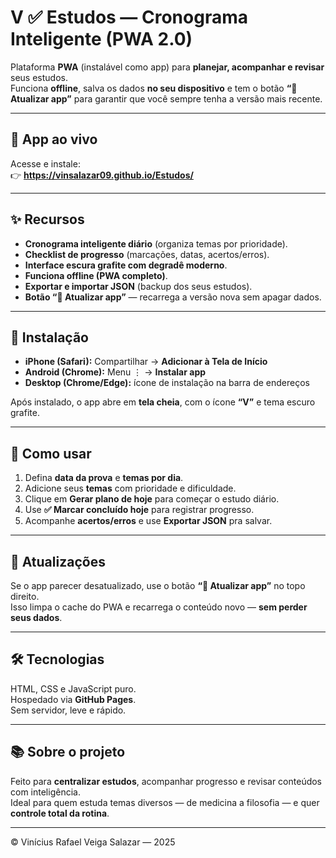 # V ✅ Estudos — Cronograma Inteligente (PWA 2.0)

Plataforma **PWA** (instalável como app) para **planejar, acompanhar e revisar** seus estudos.  
Funciona **offline**, salva os dados **no seu dispositivo** e tem o botão **“🔄 Atualizar app”** para garantir que você sempre tenha a versão mais recente.

---

## 🔗 App ao vivo
Acesse e instale:  
👉 **https://vinsalazar09.github.io/Estudos/**

---

## ✨ Recursos
- **Cronograma inteligente diário** (organiza temas por prioridade).  
- **Checklist de progresso** (marcações, datas, acertos/erros).  
- **Interface escura grafite com degradê moderno**.  
- **Funciona offline (PWA completo)**.  
- **Exportar e importar JSON** (backup dos seus estudos).  
- **Botão “🔄 Atualizar app”** — recarrega a versão nova sem apagar dados.

---

## 📲 Instalação
- **iPhone (Safari):** Compartilhar → **Adicionar à Tela de Início**  
- **Android (Chrome):** Menu ⋮ → **Instalar app**  
- **Desktop (Chrome/Edge):** ícone de instalação na barra de endereços  

Após instalado, o app abre em **tela cheia**, com o ícone **“V”** e tema escuro grafite.

---

## 🧭 Como usar
1. Defina **data da prova** e **temas por dia**.  
2. Adicione seus **temas** com prioridade e dificuldade.  
3. Clique em **Gerar plano de hoje** para começar o estudo diário.  
4. Use **✅ Marcar concluído hoje** para registrar progresso.  
5. Acompanhe **acertos/erros** e use **Exportar JSON** pra salvar.  

---

## 🔄 Atualizações
Se o app parecer desatualizado, use o botão **“🔄 Atualizar app”** no topo direito.  
Isso limpa o cache do PWA e recarrega o conteúdo novo — **sem perder seus dados**.

---

## 🛠️ Tecnologias
HTML, CSS e JavaScript puro.  
Hospedado via **GitHub Pages**.  
Sem servidor, leve e rápido.  

---

## 📚 Sobre o projeto
Feito para **centralizar estudos**, acompanhar progresso e revisar conteúdos com inteligência.  
Ideal para quem estuda temas diversos — de medicina a filosofia — e quer **controle total da rotina**.

---

© Vinícius Rafael Veiga Salazar — 2025
